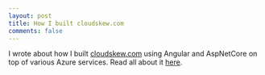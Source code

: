 ```yaml
---
layout: post
title: How I built cloudskew.com
comments: false
---
```


I wrote about how I built [cloudskew.com](https://www.cloudskew.com) using Angular and AspNetCore on top of various Azure services. Read all about it [here](https://www.cloudskew.com/about/cloudskew-architecture.html).
